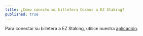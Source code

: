 ```yaml
---
title: ¿Cómo conecto mi billetera Cosmos a EZ Staking?
published: true
---
```


Para conectar su billetera a EZ Staking, utilice nuestra [aplicación](https://ezstaking.app/).
